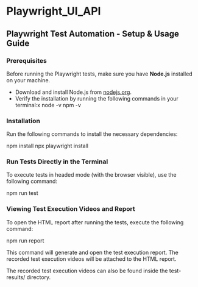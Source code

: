 # Playwright_UI_API

## **Playwright Test Automation - Setup & Usage Guide**

### **Prerequisites**
Before running the Playwright tests, make sure you have **Node.js** installed on your machine.

- Download and install Node.js from [nodejs.org](https://nodejs.org/).
- Verify the installation by running the following commands in your terminal:x
  node -v
  npm -v

### **Installation**
Run the following commands to install the necessary dependencies:

npm install
npx playwright install

### **Run Tests Directly in the Terminal**
To execute tests in headed mode (with the browser visible), use the following command:

npm run test


### **Viewing Test Execution Videos and Report**
To open the HTML report after running the tests, execute the following command:

npm run report

This command will generate and open the test execution report. The recorded test execution videos will be attached to the HTML report.

The recorded test execution videos can also be found inside the test-results/ directory.
